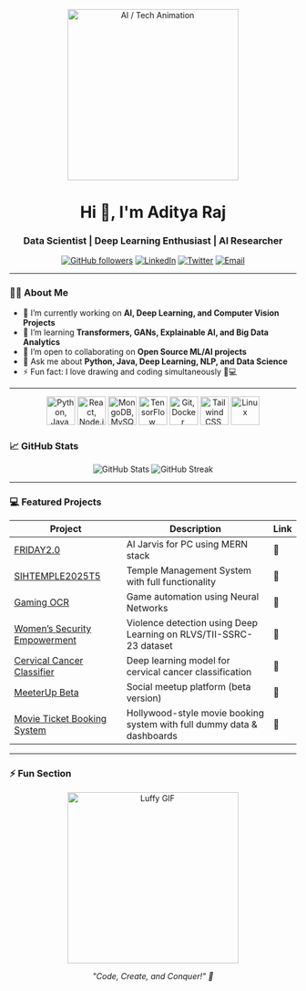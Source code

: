 <p align="center">
  <img src="https://media.giphy.com/media/l0HlBO7eyXzSZkJri/giphy.gif" width="300" alt="AI / Tech Animation"/>
</p>


<h1 align="center">Hi 👋, I'm Aditya Raj</h1>
<h3 align="center">Data Scientist | Deep Learning Enthusiast | AI Researcher</h3>

<p align="center">
  <a href="https://github.com/rj-adity"><img src="https://img.shields.io/github/followers/rj-adity?label=Follow&style=social" alt="GitHub followers"></a>
  <a href="https://www.linkedin.com/in/rj-adity/"><img src="https://img.shields.io/badge/LinkedIn-Aditya-blue?style=flat-square&logo=linkedin" alt="LinkedIn"></a>
  <a href="https://twitter.com/your_handle"><img src="https://img.shields.io/twitter/follow/your_handle?style=social" alt="Twitter"></a>
  <a href="mailto:aditya2003.ar@gmail.com"><img src="https://img.shields.io/badge/Email-Contact-red?style=flat-square&logo=gmail" alt="Email"></a>
</p>

---

### 👨‍💻 About Me
- 🔭 I’m currently working on **AI, Deep Learning, and Computer Vision Projects**  
- 🌱 I’m learning **Transformers, GANs, Explainable AI, and Big Data Analytics**  
- 👯 I’m open to collaborating on **Open Source ML/AI projects**  
- 💬 Ask me about **Python, Java, Deep Learning, NLP, and Data Science**  
- ⚡ Fun fact: I love drawing and coding simultaneously 🎨💻  

---

<p align="center">
  <!-- Programming Languages -->
  <img src="https://skillicons.dev/icons?i=python,java,cpp,js" width="50px" title="Python, Java, C++, JS"/>

  <!-- Web Development -->
  <img src="https://skillicons.dev/icons?i=react,nodejs,html,css" width="50px" title="React, Node.js, HTML, CSS"/>

  <!-- Databases -->
  <img src="https://skillicons.dev/icons?i=mongodb,mysql" width="50px" title="MongoDB, MySQL"/>

  <!-- AI & Deep Learning -->
  <img src="https://skillicons.dev/icons?i=tensorflow,keras,pytorch,opencv" width="50px" title="TensorFlow, Keras, PyTorch, OpenCV"/>

  <!-- Tools & DevOps -->
  <img src="https://skillicons.dev/icons?i=git,docker,github" width="50px" title="Git, Docker, GitHub"/>

  <!-- UI/Design -->
  <img src="https://skillicons.dev/icons?i=tailwind,figma,chartjs" width="50px" title="Tailwind CSS, Figma, Chart.js"/>

  <!-- OS -->
  <img src="https://skillicons.dev/icons?i=linux" width="50px" title="Linux"/>
</p>



### 📈 GitHub Stats
<p align="center">
  <img src="https://github-readme-stats.vercel.app/api?username=rj-adity&show_icons=true&theme=radical" alt="GitHub Stats" />
  <img src="https://github-readme-streak-stats.herokuapp.com/?user=rj-adity&theme=radical" alt="GitHub Streak" />
</p>

---

### 💻 Featured Projects
| Project | Description | Link |
|---------|-------------|------|
| [FRIDAY2.0](https://github.com/rj-adity/FRIDAY2.0) | AI Jarvis for PC using MERN stack | 🔗 |
| [SIHTEMPLE2025T5](https://github.com/rj-adity/SIHTEMPLE2025T5) | Temple Management System with full functionality | 🔗 |
| [Gaming OCR](https://github.com/rj-adity/Gaming-OCR) | Game automation using Neural Networks | 🔗 |
| [Women’s Security Empowerment](https://github.com/rj-adity/Women-Security-Empowerment) | Violence detection using Deep Learning on RLVS/TII-SSRC-23 dataset | 🔗 |
| [Cervical Cancer Classifier](https://github.com/rj-adity/Cervical-Cancer-Classifier) | Deep learning model for cervical cancer classification | 🔗 |
| [MeeterUp Beta](https://github.com/rj-adity/meeterup_beta) | Social meetup platform (beta version) | 🔗 |
| [Movie Ticket Booking System](https://github.com/rj-adity/Movie-Ticket-Booking) | Hollywood-style movie booking system with full dummy data & dashboards | 🔗 |


---

### ⚡ Fun Section

<p align="center">
  <img src="https://giffiles.alphacoders.com/350/35043.gif" width="300" alt="Luffy GIF"/>
</p>

<p align="center">
  <i>"Code, Create, and Conquer!" 🚀</i>
</p>
